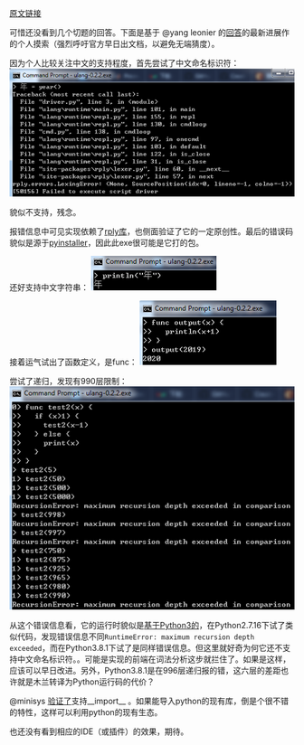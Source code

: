 [原文链接](https://www.zhihu.com/question/366509495/answer/977696328)

可惜还没看到几个切题的回答。下面是基于 @yang leonier 的[回答](https://www.zhihu.com/question/366509495/answer/975810766)的最新进展作的个人摸索（强烈呼吁官方早日出文档，以避免无端猜度）。

因为个人比较关注中文的支持程度，首先尝试了中文命名标识符：
![](个人分析截图/unicode.png)

貌似不支持，残念。

报错信息中可见实现依赖了[rply库](https://pypi.org/project/rply/)，也侧面验证了它的一定原创性。最后的错误码貌似是源于[pyinstaller](https://stackoverflow.com/questions/40716346/windows-pyinstaller-error-failed-to-execute-script-when-app-clicked)，因此此exe很可能是它打的包。

还好支持中文字符串：
![](个人分析截图/print.png)

接着运气试出了函数定义，是func：
![](个人分析截图/func.png)

尝试了递归，发现有990层限制：
![](个人分析截图/recursive.png)

从这个错误信息看，它的运行时貌似是[基于Python3的](https://stackoverflow.com/questions/3323001/what-is-the-maximum-recursion-depth-in-python-and-how-to-increase-it)，在Python2.7.16下试了类似代码，发现错误信息不同`RuntimeError: maximum recursion depth exceeded`，而在Python3.8.1下试了是同样错误信息。但这里就好奇为何它还不支持中文命名标识符。。可能是实现的前端在词法分析这步就拦住了。如果是这样，应该可以早日改进。另外，Python3.8.1是在996层递归报的错，这六层的差距也许就是木兰转译为Python运行码的代价？

@minisys [验证了](https://www.zhihu.com/question/366509495/answer/977687177)支持__import__ 。如果能导入python的现有库，倒是个很不错的特性，这样可以利用python的现有生态。

也还没有看到相应的IDE（或插件）的效果，期待。